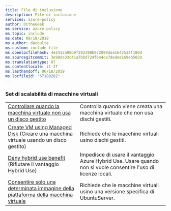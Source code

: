 ```yaml
---
title: File di inclusione
description: File di inclusione
services: azure-policy
author: DCtheGeek
ms.service: azure-policy
ms.topic: include
ms.date: 09/18/2018
ms.author: dacoulte
ms.custom: include file
ms.openlocfilehash: 4e2412a98b9f292398b972099daa1642534f180d
ms.sourcegitcommit: 3e98da33c41a7bbd724f644ce7dedee169eb5028
ms.translationtype: HT
ms.contentlocale: it-IT
ms.lasthandoff: 06/18/2019
ms.locfileid: "67180282"
---
```

### <a name="virtual-machine-scale-sets"></a>Set di scalabilità di macchine virtuali

|  |  |
|---------|---------|
| [Controllare quando la macchina virtuale non usa un disco gestito](../articles/governance/policy/samples/create-vm-managed-disk.md) | Controlla quando viene creata una macchina virtuale che non usa dischi gestiti.|
| [Create VM using Managed Disk](../articles/governance/policy/samples/use-managed-disk-vm.md) (Creare una macchina virtuale usando un disco gestito) | Richiede che le macchine virtuali usino dischi gestiti.|
| [Deny hybrid use benefit](../articles/governance/policy/samples/deny-hybrid-use.md) (Rifiutare il vantaggio Hybrid Use) | Impedisce di usare il vantaggio Azure Hybrid Use. Usare quando non si vuole consentire l'uso di licenze locali. |
| [Consentire solo una determinata immagine della piattaforma della macchina virtuale](../articles/governance/policy/samples/allow-certain-vm-image.md) | Richiede che le macchine virtuali usino una versione specifica di UbuntuServer. |